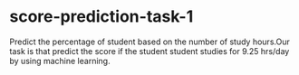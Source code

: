 # score-prediction-task-1
Predict the percentage of student based on the number of study hours.Our task is that predict the score if the student student studies for 9.25 hrs/day by using machine learning.
